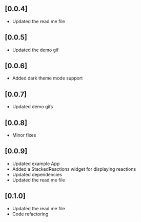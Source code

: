 ## [0.0.4]

* Updated the read me file

## [0.0.5]

* Updated the demo gif

## [0.0.6]

* Added dark theme mode support

## [0.0.7]

* Updated demo gifs

## [0.0.8]

* Minor fixes

## [0.0.9]

* Updated example App
* Added a StackedReactions widget for displaying reactions
* Updated dependencies
* Updated the read me file

## [0.1.0]

* Updated the read me file
* Code refactoring 

